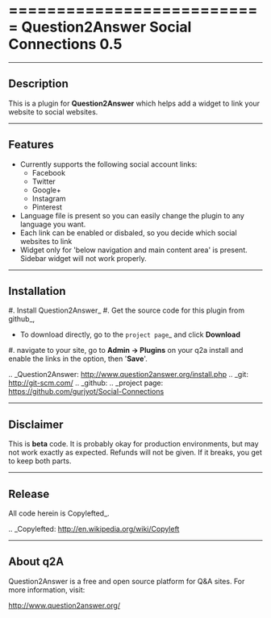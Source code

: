 ===========================
Question2Answer Social Connections 0.5
===========================
-----------
Description
-----------
This is a plugin for **Question2Answer** which helps add a widget to link your website to social websites. 

--------
Features
--------
- Currently supports the following social account links:
  - Facebook
  - Twitter
  - Google+
  - Instagram
  - Pinterest
- Language file is present so you can easily change the plugin to any language you want.
- Each link can be enabled or disbaled, so you decide which social websites to link
- Widget only for 'below navigation and main content area' is present. Sidebar widget will not work properly.

------------
Installation
------------
#. Install Question2Answer_
#. Get the source code for this plugin from github_,
   - To download directly, go to the `project page`_ and click **Download**

#. navigate to your site, go to **Admin -> Plugins** on your q2a install and enable the links in the option, then '**Save**'.

.. _Question2Answer: http://www.question2answer.org/install.php
.. _git: http://git-scm.com/
.. _github:
.. _project page: https://github.com/gurjyot/Social-Connections

----------
Disclaimer
----------
This is **beta** code.  It is probably okay for production environments, but may not work exactly as expected.  Refunds will not be given.  If it breaks, you get to keep both parts.

-------
Release
-------
All code herein is Copylefted_.

.. _Copylefted: http://en.wikipedia.org/wiki/Copyleft

---------
About q2A
---------
Question2Answer is a free and open source platform for Q&A sites. For more information, visit:

http://www.question2answer.org/

